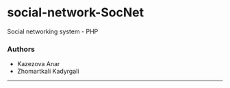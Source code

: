 # social-network-SocNet
Social networking system - PHP

### Authors
* Kazezova Anar
* Zhomartkali Kadyrgali

<hr>
